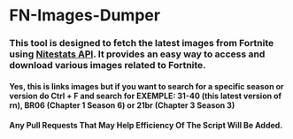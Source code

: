 # FN-Images-Dumper

### This tool is designed to fetch the latest images from Fortnite using [Nitestats API](https://nitestats.com/). It provides an easy way to access and download various images related to Fortnite.

#### Yes, this is links images but if you want to search for a specific season or version do Ctrl + F and search for EXEMPLE: 31-40 (this latest version of rn), BR06 (Chapter 1 Season 6) or 21br (Chapter 3 Season 3)

#### Any Pull Requests That May Help Efficiency Of The Script Will Be Added.
